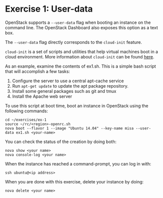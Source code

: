 Exercise 1: User-data
=====================

OpenStack supports a `--user-data` flag when booting an instance on the command line. The OpenStack Dashboard also exposes this option as a text box.

The `--user-data` flag directly corresponds to the `cloud-init` feature.

`cloud-init` is a set of scripts and utilities that help virtual machines boot in a cloud environment. More information about `cloud-init` can be found [here](https://help.ubuntu.com/community/CloudInit).

As an example, examine the contents of ex1.sh. This is a simple bash script that will accomplish a few tasks:

1. Configure the server to use a central apt-cache service
2. Run `apt-get update` to update the apt package repository.
3. Install some general packages such as git and tmux
4. Install the Apache web server

To use this script at boot time, boot an instance in OpenStack using the following commands:

    cd ~/exercises/ex-1
    source ~/rc/<region>-openrc.sh
    nova boot --flavor 1 --image "Ubuntu 14.04" --key-name misa --user-data ex1.sh <your-name>

You can check the status of the creation by doing both:

    nova show <your name>
    nova console-log <your name>

When the instance has reached a command-prompt, you can log in with:

    ssh ubuntu@<ip address>

When you are done with this exercise, delete your instance by doing:

    nova delete <your name>
